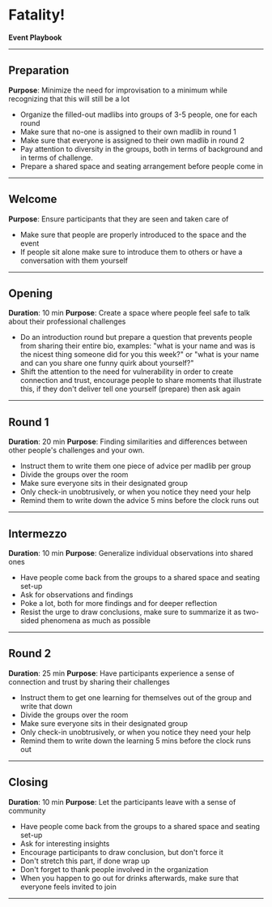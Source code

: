 # Fatality! 
**Event Playbook**

---

## Preparation

**Purpose**: Minimize the need for improvisation to a minimum while recognizing that this will still be a lot

- Organize the filled-out madlibs into groups of 3-5 people, one for each round
- Make sure that no-one is assigned to their own madlib in round 1
- Make sure that everyone is assigned to their own madlib in round 2
- Pay attention to diversity in the groups, both in terms of background and in terms of challenge.
- Prepare a shared space and seating arrangement before people come in

---

## Welcome

**Purpose**: Ensure participants that they are seen and taken care of

- Make sure that people are properly introduced to the space and the event 
- If people sit alone make sure to introduce them to others or have a conversation with them yourself

---

## Opening 

**Duration**: 10 min
**Purpose**: Create a space where people feel safe to talk about their professional challenges

- Do an introduction round but prepare a question that prevents people from sharing their entire bio, examples: "what is your name and was is the nicest thing someone did for you this week?" or "what is your name and can you share one funny quirk about yourself?"
- Shift the attention to the need for vulnerability in order to create connection and trust, encourage people to share moments that illustrate this, if they don't deliver tell one yourself (prepare) then ask again

---

## Round 1

**Duration**: 20 min
**Purpose**: Finding similarities and differences between other people's challenges and your own.

- Instruct them to write them one piece of advice per madlib per group 
- Divide the groups over the room
- Make sure everyone sits in their designated group
- Only check-in unobtrusively, or when you notice they need your help
- Remind them to write down the advice 5 mins before the clock runs out

---

## Intermezzo 

**Duration**: 10 min
**Purpose**: Generalize individual observations into shared ones

- Have people come back from the groups to a shared space and seating set-up
- Ask for observations and findings
- Poke a lot, both for more findings and for deeper reflection
- Resist the urge to draw conclusions, make sure to summarize it as two-sided phenomena as much as possible

---

## Round 2

**Duration**: 25 min
**Purpose**: Have participants experience a sense of connection and trust by sharing their challenges

- Instruct them to get one learning for themselves out of the group and write that down 
- Divide the groups over the room
- Make sure everyone sits in their designated group
- Only check-in unobtrusively, or when you notice they need your help
- Remind them to write down the learning 5 mins before the clock runs out

---

## Closing

**Duration**: 10 min
**Purpose**: Let the participants leave with a sense of community

- Have people come back from the groups to a shared space and seating set-up
- Ask for interesting insights
- Encourage participants to draw conclusion, but don't force it
- Don't stretch this part, if done wrap up
- Don't forget to thank people involved in the organization
- When you happen to go out for drinks afterwards, make sure that everyone feels invited to join

---


